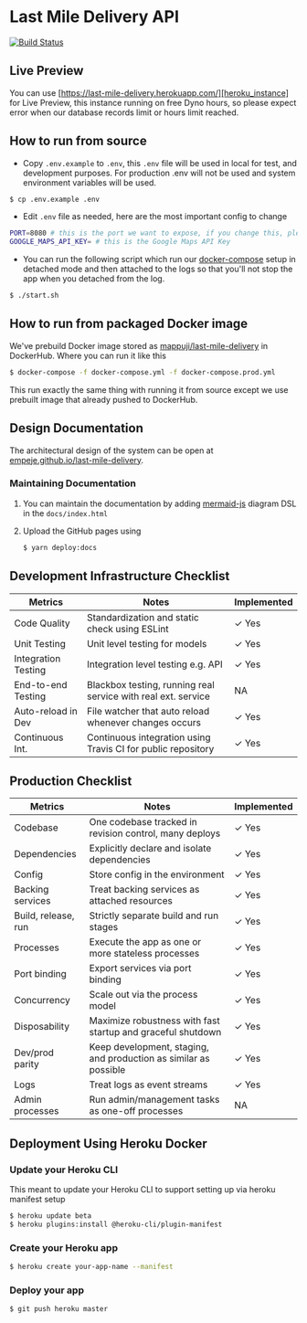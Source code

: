 # Last Mile Delivery API

[![Build Status](https://travis-ci.com/empeje/last-mile-delivery.svg?branch=master)](https://travis-ci.com/empeje/last-mile-delivery)

## Live Preview

You can use [https://last-mile-delivery.herokuapp.com/][heroku_instance] for Live Preview, this instance running on free Dyno hours, so please expect error when our database records limit or hours limit reached.

## How to run from source

- Copy `.env.example` to `.env`, this `.env` file will be used in local for test, and development purposes. For production .env will not be used and system environment variables will be used.

```bash
$ cp .env.example .env
```

- Edit `.env` file as needed, here are the most important config to change

```bash
PORT=8080 # this is the port we want to expose, if you change this, please look at the `docker-compose.yml` as well
GOOGLE_MAPS_API_KEY= # this is the Google Maps API Key
```

- You can run the following script which run our [docker-compose](./docker-compose.yml) setup in detached mode and then attached to the logs so that you'll not stop the app when you detached from the log.

```bash
$ ./start.sh
```

## How to run from packaged Docker image

We've prebuild Docker image stored as [mappuji/last-mile-delivery][hub_registry] in DockerHub. Where you can run it like this

```bash
$ docker-compose -f docker-compose.yml -f docker-compose.prod.yml
```

This run exactly the same thing with running it from source except we use prebuilt image that already pushed to DockerHub.

## Design Documentation

The architectural design of the system can be open at [empeje.github.io/last-mile-delivery][design_docs].

### Maintaining Documentation

1. You can maintain the documentation by adding [mermaid-js][mermaid] diagram DSL in the `docs/index.html`
2. Upload the GitHub pages using

   ```bash
   $ yarn deploy:docs
   ```

## Development Infrastructure Checklist

| Metrics             | Notes                                                         | Implemented |
| ------------------- | ------------------------------------------------------------- | ----------- |
| Code Quality        | Standardization and static check using ESLint                 | ✓ Yes       |
| Unit Testing        | Unit level testing for models                                 | ✓ Yes       |
| Integration Testing | Integration level testing e.g. API                            | ✓ Yes       |
| End-to-end Testing  | Blackbox testing, running real service with real ext. service | NA          |
| Auto-reload in Dev  | File watcher that auto reload whenever changes occurs         | ✓ Yes       |
| Continuous Int.     | Continuous integration using Travis CI for public repository  | ✓ Yes       |

## Production Checklist

| Metrics             | Notes                                                            | Implemented |
| ------------------- | ---------------------------------------------------------------- | ----------- |
| Codebase            | One codebase tracked in revision control, many deploys           | ✓ Yes       |
| Dependencies        | Explicitly declare and isolate dependencies                      | ✓ Yes       |
| Config              | Store config in the environment                                  | ✓ Yes       |
| Backing services    | Treat backing services as attached resources                     | ✓ Yes       |
| Build, release, run | Strictly separate build and run stages                           | ✓ Yes       |
| Processes           | Execute the app as one or more stateless processes               | ✓ Yes       |
| Port binding        | Export services via port binding                                 | ✓ Yes       |
| Concurrency         | Scale out via the process model                                  | ✓ Yes       |
| Disposability       | Maximize robustness with fast startup and graceful shutdown      | ✓ Yes       |
| Dev/prod parity     | Keep development, staging, and production as similar as possible | ✓ Yes       |
| Logs                | Treat logs as event streams                                      | ✓ Yes       |
| Admin processes     | Run admin/management tasks as one-off processes                  | NA          |

## Deployment Using Heroku Docker

### Update your Heroku CLI

This meant to update your Heroku CLI to support setting up via heroku manifest setup

```bash
$ heroku update beta
$ heroku plugins:install @heroku-cli/plugin-manifest
```

### Create your Heroku app

```bash
$ heroku create your-app-name --manifest
```

### Deploy your app

```bash
$ git push heroku master
```

[design_docs]: https://empeje.github.io/last-mile-delivery/
[mermaid]: https://mermaidjs.github.io/#/
[hub_registry]: https://hub.docker.com/repository/docker/mappuji/last-mile-delivery
[heroku_instance]: https://last-mile-delivery.herokuapp.com/
